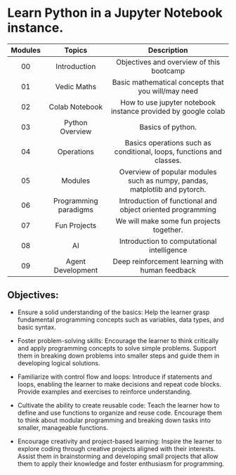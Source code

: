 # Learn Python in a Jupyter Notebook instance.

| Modules | Topics | Description |
|:--:|:--:|:--:|
| 00 | Introduction | Objectives and overview of this bootcamp |
| 01 | Vedic Maths | Basic mathematical concepts that you will/may need |
| 02 | Colab Notebook | How to use jupyter notebook instance provided by google colab |
| 03 | Python Overview | Basics of python.|
| 04 | Operations | Basics operations such as conditional, loops, functions and classes. |
| 05 | Modules | Overview of popular modules such as numpy, pandas, matplotlib and pytorch. |
| 06 | Programming paradigms | Introduction of functional and object oriented programming |
| 07 | Fun Projects | We will make some fun projects together. |
| 08 | AI | Introduction to computational intelligence |
| 09 | Agent Development | Deep reinforcement learning with human feedback |

## Objectives:

*  Ensure a solid understanding of the basics: Help the learner grasp fundamental programming concepts such as variables, data types, and basic syntax.

* Foster problem-solving skills: Encourage the learner to think critically and apply programming concepts to solve simple problems. Support them in breaking down problems into smaller steps and guide them in developing logical solutions.

* Familiarize with control flow and loops: Introduce if statements and loops, enabling the learner to make decisions and repeat code blocks. Provide examples and exercises to reinforce understanding.

* Cultivate the ability to create reusable code: Teach the learner how to define and use functions to organize and reuse code. Encourage them to think about modular programming and breaking down tasks into smaller, manageable functions.

* Encourage creativity and project-based learning: Inspire the learner to explore coding through creative projects aligned with their interests. Assist them in brainstorming and developing small projects that allow them to apply their knowledge and foster enthusiasm for programming.
